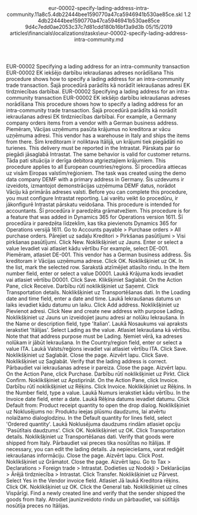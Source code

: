 <?xml version="1.0" encoding="UTF-8"?>
<xliff xmlns:logoport="urn:logoport:xliffeditor:xliff-extras:1.0" xmlns:tilt="urn:logoport:xliffeditor:tilt-non-translatables:1.0" xmlns:xsi="http://www.w3.org/2001/XMLSchema-instance" xmlns="urn:oasis:names:tc:xliff:document:1.2" xmlns:xliffext="urn:microsoft:content:schema:xliffextensions" version="1.2" xsi:schemaLocation="urn:oasis:names:tc:xliff:document:1.2 xliff-core-1.2-transitional.xsd">
  <file datatype="xml" source-language="en-US" original="eur-00002-specify-lading-address-intra-community.md" target-language="lv-LV">
    <header>
      <tool tool-company="Microsoft" tool-version="1.0-7889195" tool-name="mdxliff" tool-id="mdxliff"/>
      <xliffext:skl_file_name>eur-00002-specify-lading-address-intra-community.11a8c5.4db22444bee1590770a47ca5946941b530ae85ce.skl</xliffext:skl_file_name>
      <xliffext:version>1.2</xliffext:version>
      <xliffext:ms.openlocfilehash>4db22444bee1590770a47ca5946941b530ae85ce</xliffext:ms.openlocfilehash>
      <xliffext:ms.sourcegitcommit>9d4c7edd0ae2053c37c7d81cdd180b16bf3a9d3b</xliffext:ms.sourcegitcommit>
      <xliffext:ms.lasthandoff>05/15/2019</xliffext:ms.lasthandoff>
      <xliffext:ms.openlocfilepath>articles\financials\localizations\tasks\eur-00002-specify-lading-address-intra-community.md</xliffext:ms.openlocfilepath>
    </header>
    <body>
      <group extype="content" id="content">
        <trans-unit xml:space="preserve" translate="yes" id="101" restype="x-metadata">
          <source>EUR-00002 Specifying a lading address for an intra-community transaction</source>
        <target logoport:matchpercent="101" state="translated" state-qualifier="leveraged-tm">EUR-00002 EK iekšējo darbību iekraušanas adreses norādīšana</target></trans-unit>
        <trans-unit xml:space="preserve" translate="yes" id="102" restype="x-metadata">
          <source>This procedure shows how to specify a lading address for an intra-community trade transaction.</source>
        <target logoport:matchpercent="101" state="translated" state-qualifier="leveraged-tm">Šajā procedūrā parādīts kā norādīt iekraušanas adresi EK tirdzniecības darbībai.</target></trans-unit>
        <trans-unit xml:space="preserve" translate="yes" id="103">
          <source>EUR-00002 Specifying a lading address for an intra-community transaction</source>
        <target logoport:matchpercent="101" state="translated" state-qualifier="leveraged-tm">EUR-00002 EK iekšējo darbību iekraušanas adreses norādīšana</target></trans-unit>
        <trans-unit xml:space="preserve" translate="yes" id="104">
          <source>This procedure shows how to specify a lading address for an intra-community trade transaction.</source>
        <target logoport:matchpercent="101" state="translated" state-qualifier="leveraged-tm">Šajā procedūrā parādīts kā norādīt iekraušanas adresi EK tirdzniecības darbībai.</target></trans-unit>
        <trans-unit xml:space="preserve" translate="yes" id="105">
          <source>For example, a Germany company orders items from a vendor with a German business address.</source>
        <target logoport:matchpercent="101" state="translated" state-qualifier="leveraged-tm">Piemēram, Vācijas uzņēmums pasūta krājumus no kreditora ar vācu uzņēmuma adresi.</target></trans-unit>
        <trans-unit xml:space="preserve" translate="yes" id="106">
          <source>This vendor has a warehouse in Italy and ships the items from there.</source>
        <target logoport:matchpercent="101" state="translated" state-qualifier="leveraged-tm">Šim kreditoram ir noliktava Itālijā, un krājumi tiek piegādāti no turienes.</target></trans-unit>
        <trans-unit xml:space="preserve" translate="yes" id="107">
          <source>This delivery must be reported in the Intrastat.</source>
        <target logoport:matchpercent="101" state="translated" state-qualifier="leveraged-tm">Pārskats par šo piegādi jāsaglabā Intrastat.</target></trans-unit>
        <trans-unit xml:space="preserve" translate="yes" id="108">
          <source>The same behavior is valid for customer returns.</source>
        <target logoport:matchpercent="101" state="translated" state-qualifier="leveraged-tm">Tāda pati situācija ir derīga debitora atgrieztajiem krājumiem.</target></trans-unit>
        <trans-unit xml:space="preserve" translate="yes" id="109">
          <source>This procedure applies to all European countries/regions.</source>
        <target logoport:matchpercent="101" state="translated" state-qualifier="leveraged-tm">Šī procedūra attiecas uz visām Eiropas valstīm/reģioniem.</target></trans-unit>
        <trans-unit xml:space="preserve" translate="yes" id="110">
          <source>The task was created using the demo data company DEMF with a primary address in Germany.</source>
        <target logoport:matchpercent="101" state="translated" state-qualifier="leveraged-tm">Šis uzdevums ir izveidots, izmantojot demonstrācijas uzņēmuma DEMF datus, norādot Vāciju kā primārās adreses valsti.</target></trans-unit>
        <trans-unit xml:space="preserve" translate="yes" id="111">
          <source>Before you can complete this procedure, you must configure Intrastat reporting.</source>
        <target logoport:matchpercent="101" state="translated" state-qualifier="leveraged-tm">Lai varētu veikt šo procedūru, ir jākonfigurē Intrastat pārskatu veidošana.</target></trans-unit>
        <trans-unit xml:space="preserve" translate="yes" id="112">
          <source>This procedure is intended for accountants.</source>
        <target logoport:matchpercent="101" state="translated" state-qualifier="leveraged-tm">Šī procedūra ir paredzēta grāmatvežiem.</target></trans-unit>
        <trans-unit xml:space="preserve" translate="yes" id="113">
          <source>This procedure is for a feature that was added in Dynamics 365 for Operations version 1611.</source>
        <target logoport:matchpercent="101" state="translated" state-qualifier="leveraged-tm">Šī procedūra ir paredzēta līdzeklim, kas tika pievienots Dynamics 365 for Operations versijā 1611.</target></trans-unit>
        <trans-unit xml:space="preserve" translate="yes" id="114">
          <source>Go to Accounts payable &gt; Purchase orders &gt; All purchase orders.</source>
        <target logoport:matchpercent="101" state="translated" state-qualifier="leveraged-tm">Pārejiet uz sadaļu Kreditori &gt; Pirkšanas pasūtījumi &gt; Visi pirkšanas pasūtījumi.</target></trans-unit>
        <trans-unit xml:space="preserve" translate="yes" id="115">
          <source>Click New.</source>
        <target logoport:matchpercent="101" state="translated" state-qualifier="leveraged-tm">Noklikšķiniet uz Jauns.</target></trans-unit>
        <trans-unit xml:space="preserve" translate="yes" id="116">
          <source>Enter or select a value</source>
        <target logoport:matchpercent="101" state="translated" state-qualifier="leveraged-tm">Ievadiet vai atlasiet kādu vērtību</target></trans-unit>
        <trans-unit xml:space="preserve" translate="yes" id="117">
          <source>For example, select DE-001.</source>
        <target logoport:matchpercent="101" state="translated" state-qualifier="leveraged-tm">Piemēram, atlasiet DE-001.</target></trans-unit>
        <trans-unit xml:space="preserve" translate="yes" id="118">
          <source>This vendor has a German business address.</source>
        <target logoport:matchpercent="101" state="translated" state-qualifier="leveraged-tm">Šis kreditoram ir Vācijas uzņēmuma adrese.</target></trans-unit>
        <trans-unit xml:space="preserve" translate="yes" id="119">
          <source>Click OK.</source>
        <target logoport:matchpercent="101" state="translated" state-qualifier="leveraged-tm">Noklikšķiniet uz OK.</target></trans-unit>
        <trans-unit xml:space="preserve" translate="yes" id="120">
          <source>In the list, mark the selected row.</source>
        <target logoport:matchpercent="101" state="translated" state-qualifier="leveraged-tm">Sarakstā atzīmējiet atlasīto rindu.</target></trans-unit>
        <trans-unit xml:space="preserve" translate="yes" id="121">
          <source>In the Item number field, enter or select a value D0001.</source>
        <target logoport:matchpercent="101" state="translated" state-qualifier="leveraged-tm">Laukā Krājuma kods ievadiet vai atlasiet vērtību D0001.</target></trans-unit>
        <trans-unit xml:space="preserve" translate="yes" id="122">
          <source>Click Save.</source>
        <target logoport:matchpercent="101" state="translated" state-qualifier="leveraged-tm">Klikšķiniet Saglabāt.</target></trans-unit>
        <trans-unit xml:space="preserve" translate="yes" id="123">
          <source>On the Action Pane, click Receive.</source>
        <target logoport:matchpercent="101" state="translated" state-qualifier="leveraged-tm">Darbību rūtī noklikšķiniet uz Saņemt.</target></trans-unit>
        <trans-unit xml:space="preserve" translate="yes" id="124">
          <source>Click Transportation details.</source>
        <target logoport:matchpercent="101" state="translated" state-qualifier="leveraged-tm">Noklikšķiniet uz Transportēšanas dati.</target></trans-unit>
        <trans-unit xml:space="preserve" translate="yes" id="125">
          <source>In the Loading date and time field, enter a date and time.</source>
        <target logoport:matchpercent="101" state="translated" state-qualifier="leveraged-tm">Laukā Iekraušanas datums un laiks ievadiet kādu datumu un laiku.</target></trans-unit>
        <trans-unit xml:space="preserve" translate="yes" id="126">
          <source>Click Add address.</source>
        <target logoport:matchpercent="101" state="translated" state-qualifier="leveraged-tm">Noklikšķiniet uz Pievienot adresi.</target></trans-unit>
        <trans-unit xml:space="preserve" translate="yes" id="127">
          <source>Click New and create new address with purpose Lading.</source>
        <target logoport:matchpercent="101" state="translated" state-qualifier="leveraged-tm">Noklikšķiniet uz Jauns un izveidojiet jaunu adresi ar nolūku Iekraušana.</target></trans-unit>
        <trans-unit xml:space="preserve" translate="yes" id="128">
          <source>In the Name or description field, type 'Italian'.</source>
        <target logoport:matchpercent="101" state="translated" state-qualifier="leveraged-tm">Laukā Nosaukums vai apraksts ierakstiet 'Itālijas'.</target></trans-unit>
        <trans-unit xml:space="preserve" translate="yes" id="129">
          <source>Select Lading as the value.</source>
        <target logoport:matchpercent="101" state="translated" state-qualifier="leveraged-tm">Atlasiet Iekraušana kā vērtību.</target></trans-unit>
        <trans-unit xml:space="preserve" translate="yes" id="130">
          <source>Note that that address purpose must be Lading.</source>
        <target logoport:matchpercent="101" state="translated" state-qualifier="leveraged-tm">Ņemiet vērā, ka adreses nolūkam ir jābūt Iekraušana.</target></trans-unit>
        <trans-unit xml:space="preserve" translate="yes" id="131">
          <source>In the Country/region field, enter or select a value ITA.</source>
        <target logoport:matchpercent="101" state="translated" state-qualifier="leveraged-tm">Laukā Valsts/reģions ievadiet vai atlasiet vērtību ITA.</target></trans-unit>
        <trans-unit xml:space="preserve" translate="yes" id="132">
          <source>Click Save.</source>
        <target logoport:matchpercent="101" state="translated" state-qualifier="leveraged-tm">Noklikšķiniet uz Saglabāt.</target></trans-unit>
        <trans-unit xml:space="preserve" translate="yes" id="133">
          <source>Close the page.</source>
        <target logoport:matchpercent="101" state="translated" state-qualifier="leveraged-tm">Aizvērt lapu.</target></trans-unit>
        <trans-unit xml:space="preserve" translate="yes" id="134">
          <source>Click Save.</source>
        <target logoport:matchpercent="101" state="translated" state-qualifier="leveraged-tm">Noklikšķiniet uz Saglabāt.</target></trans-unit>
        <trans-unit xml:space="preserve" translate="yes" id="135">
          <source>Verify that the lading address is correct.</source>
        <target logoport:matchpercent="101" state="translated" state-qualifier="leveraged-tm">Pārbaudiet vai iekraušanas adrese ir pareiza.</target></trans-unit>
        <trans-unit xml:space="preserve" translate="yes" id="136">
          <source>Close the page.</source>
        <target logoport:matchpercent="101" state="translated" state-qualifier="leveraged-tm">Aizvērt lapu.</target></trans-unit>
        <trans-unit xml:space="preserve" translate="yes" id="137">
          <source>On the Action Pane, click Purchase.</source>
        <target logoport:matchpercent="101" state="translated" state-qualifier="leveraged-tm">Darbību rūtī noklikšķiniet uz Pirkt.</target></trans-unit>
        <trans-unit xml:space="preserve" translate="yes" id="138">
          <source>Click Confirm.</source>
        <target logoport:matchpercent="101" state="translated" state-qualifier="leveraged-tm">Noklikšķiniet uz Apstiprināt.</target></trans-unit>
        <trans-unit xml:space="preserve" translate="yes" id="139">
          <source>On the Action Pane, click Invoice.</source>
        <target logoport:matchpercent="101" state="translated" state-qualifier="leveraged-tm">Darbību rūtī noklikšķiniet uz Rēķins.</target></trans-unit>
        <trans-unit xml:space="preserve" translate="yes" id="140">
          <source>Click Invoice.</source>
        <target logoport:matchpercent="101" state="translated" state-qualifier="leveraged-tm">Noklikšķiniet uz Rēķins.</target></trans-unit>
        <trans-unit xml:space="preserve" translate="yes" id="141">
          <source>In the Number field, type a value.</source>
        <target logoport:matchpercent="101" state="translated" state-qualifier="leveraged-tm">Laukā Numurs ierakstiet kādu vērtību.</target></trans-unit>
        <trans-unit xml:space="preserve" translate="yes" id="142">
          <source>In the Invoice date field, enter a date.</source>
        <target logoport:matchpercent="101" state="translated" state-qualifier="leveraged-tm">Laukā Rēķina datums ievadiet datumu.</target></trans-unit>
        <trans-unit xml:space="preserve" translate="yes" id="143">
          <source>Click Default from: Product receipt quantity to open the drop dialog.</source>
        <target logoport:matchpercent="101" state="translated" state-qualifier="leveraged-tm">Noklikšķiniet uz Noklusējums no: Produktu ieejas plūsmu daudzums, lai atvērtu nolaižamo dialoglodziņu.</target></trans-unit>
        <trans-unit xml:space="preserve" translate="yes" id="144">
          <source>In the Default quantity for lines field, select 'Ordered quantity'.</source>
        <target logoport:matchpercent="101" state="translated" state-qualifier="leveraged-tm">Laukā Noklusējuma daudzums rindām atlasiet opciju 'Pasūtītais daudzums'.</target></trans-unit>
        <trans-unit xml:space="preserve" translate="yes" id="145">
          <source>Click OK.</source>
        <target logoport:matchpercent="101" state="translated" state-qualifier="leveraged-tm">Noklikšķiniet uz OK.</target></trans-unit>
        <trans-unit xml:space="preserve" translate="yes" id="146">
          <source>Click Transportation details.</source>
        <target logoport:matchpercent="101" state="translated" state-qualifier="leveraged-tm">Noklikšķiniet uz Transportēšanas dati.</target></trans-unit>
        <trans-unit xml:space="preserve" translate="yes" id="147">
          <source>Verify that goods were shipped from Italy.</source>
        <target logoport:matchpercent="101" state="translated" state-qualifier="leveraged-tm">Pārbaudiet vai preces tika nosūtītas no Itālijas.</target></trans-unit>
        <trans-unit xml:space="preserve" translate="yes" id="148">
          <source>If necessary, you can edit the lading details.</source>
        <target logoport:matchpercent="101" state="translated" state-qualifier="leveraged-tm">Ja nepieciešams, varat rediģēt iekraušanas informāciju.</target></trans-unit>
        <trans-unit xml:space="preserve" translate="yes" id="149">
          <source>Close the page.</source>
        <target logoport:matchpercent="101" state="translated" state-qualifier="leveraged-tm">Aizvērt lapu.</target></trans-unit>
        <trans-unit xml:space="preserve" translate="yes" id="150">
          <source>Click Post.</source>
        <target logoport:matchpercent="101" state="translated" state-qualifier="leveraged-tm">Noklikšķiniet uz Grāmatot.</target></trans-unit>
        <trans-unit xml:space="preserve" translate="yes" id="151">
          <source>Close the page.</source>
        <target logoport:matchpercent="101" state="translated" state-qualifier="leveraged-tm">Aizvērt lapu.</target></trans-unit>
        <trans-unit xml:space="preserve" translate="yes" id="152">
          <source>Go to Tax &gt; Declarations &gt; Foreign trade &gt; Intrastat.</source>
        <target logoport:matchpercent="101" state="translated" state-qualifier="leveraged-tm">Dodieties uz Nodokļi &gt; Deklarācijas &gt; Ārējā tirdzniecība &gt; Intrastat.</target></trans-unit>
        <trans-unit xml:space="preserve" translate="yes" id="153">
          <source>Click Transfer.</source>
        <target logoport:matchpercent="101" state="translated" state-qualifier="leveraged-tm">Noklikšķiniet uz Pārvest.</target></trans-unit>
        <trans-unit xml:space="preserve" translate="yes" id="154">
          <source>Select Yes in the Vendor invoice field.</source>
        <target logoport:matchpercent="101" state="translated" state-qualifier="leveraged-tm">Atlasiet Jā laukā Kreditora rēķins.</target></trans-unit>
        <trans-unit xml:space="preserve" translate="yes" id="155">
          <source>Click OK.</source>
        <target logoport:matchpercent="101" state="translated" state-qualifier="leveraged-tm">Noklikšķiniet uz OK.</target></trans-unit>
        <trans-unit xml:space="preserve" translate="yes" id="156">
          <source>Click the General tab.</source>
        <target logoport:matchpercent="101" state="translated" state-qualifier="leveraged-tm">Noklikšķiniet uz cilnes Vispārīgi.</target></trans-unit>
        <trans-unit xml:space="preserve" translate="yes" id="157">
          <source>Find a newly created line and verify that the sender shipped the goods from Italy.</source>
        <target logoport:matchpercent="101" state="translated" state-qualifier="leveraged-tm">Atrodiet jaunizveidoto rindu un pārbaudiet, vai sūtītājs nosūtīja preces no Itālijas.</target></trans-unit>
      </group>
    </body>
  </file>
</xliff>